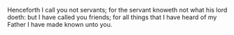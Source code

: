 Henceforth I call you not servants; for the servant knoweth not what his lord doeth: but I have called you friends; for all things that I have heard of my Father I have made known unto you.
